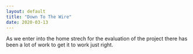 ```yaml
---
layout: default
title: "Down To The Wire"
date: 2020-03-13
---
```


As we enter into the home strech for the evaluation of the project there has been a lot of work to get it to work just right.

